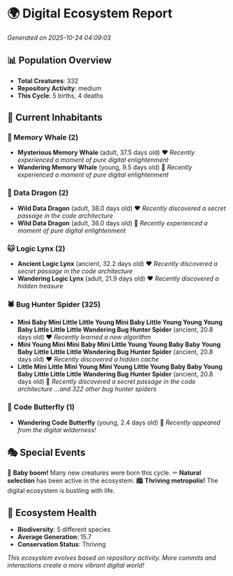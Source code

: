 # 🌍 Digital Ecosystem Report
*Generated on 2025-10-24 04:09:03*

## 📊 Population Overview
- **Total Creatures**: 332
- **Repository Activity**: medium
- **This Cycle**: 5 births, 4 deaths

## 👥 Current Inhabitants

### 🐋 Memory Whale (2)
- **Mysterious Memory Whale** (adult, 37.5 days old) ❤️
  *Recently experienced a moment of pure digital enlightenment*
- **Wandering Memory Whale** (young, 9.5 days old) 💚
  *Recently experienced a moment of pure digital enlightenment*

### 🐉 Data Dragon (2)
- **Wild Data Dragon** (adult, 38.0 days old) ❤️
  *Recently discovered a secret passage in the code architecture*
- **Wild Data Dragon** (adult, 36.0 days old) 💛
  *Recently experienced a moment of pure digital enlightenment*

### 🐱 Logic Lynx (2)
- **Ancient Logic Lynx** (ancient, 32.2 days old) ❤️
  *Recently discovered a secret passage in the code architecture*
- **Wandering Logic Lynx** (adult, 21.9 days old) ❤️
  *Recently discovered a hidden treasure*

### 🕷️ Bug Hunter Spider (325)
- **Mini Baby Mini Little Little Young Mini Baby Little Young Young Young Baby Little Little Little Wandering Bug Hunter Spider** (ancient, 20.8 days old) ❤️
  *Recently learned a new algorithm*
- **Mini Young Mini Mini Baby Mini Little Young Young Baby Baby Young Baby Little Little Little Wandering Bug Hunter Spider** (ancient, 20.8 days old) ❤️
  *Recently discovered a hidden cache*
- **Little Mini Little Mini Young Mini Young Little Young Baby Baby Young Baby Little Little Little Wandering Bug Hunter Spider** (ancient, 20.8 days old) 💛
  *Recently discovered a secret passage in the code architecture*
  *...and 322 other bug hunter spiders*

### 🦋 Code Butterfly (1)
- **Wandering Code Butterfly** (young, 2.4 days old) 💚
  *Recently appeared from the digital wilderness!*

## 🎭 Special Events

🎉 **Baby boom!** Many new creatures were born this cycle.
⚰️ **Natural selection** has been active in the ecosystem.
🏙️ **Thriving metropolis!** The digital ecosystem is bustling with life.

## 🔬 Ecosystem Health
- **Biodiversity**: 5 different species
- **Average Generation**: 15.7
- **Conservation Status**: Thriving

*This ecosystem evolves based on repository activity. More commits and interactions create a more vibrant digital world!*